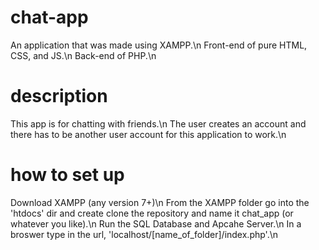 # chat-app
An application that was made using XAMPP.\n
Front-end of pure HTML, CSS, and JS.\n
Back-end of PHP.\n

# description
This app is for chatting with friends.\n
The user creates an account and there has to be another user account for this application to work.\n

# how to set up
Download XAMPP (any version 7+)\n
From the XAMPP folder go into the 'htdocs' dir and create clone the repository and name it chat_app (or whatever you like).\n
Run the SQL Database and Apcahe Server.\n
In a broswer type in the url, 'localhost/[name_of_folder]/index.php'.\n
